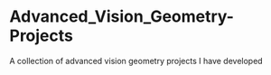 # Advanced_Vision_Geometry-Projects
A collection of advanced vision geometry projects I have developed 
